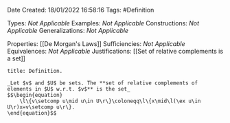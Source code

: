 <div class="topSpace"></div>

Date Created: 18/01/2022 16:58:16
Tags: #Definition

Types: _Not Applicable_
Examples: _Not Applicable_ 
Constructions: _Not Applicable_
Generalizations: _Not Applicable_

Properties: [[De Morgan's Laws]]
Sufficiencies: _Not Applicable_
Equivalences: _Not Applicable_
Justifications: [[Set of relative complements is a set]]

``` ad-Definition
title: Definition.

_Let $v$ and $U$ be sets. The **set of relative complements of elements in $U$ w.r.t. $v$** is the set_
$$\begin{equation}
    \l\{v\setcomp u\mid u\in U\r\}\coloneqq\l\{x\mid\l(\ex u\in U\r)x=v\setcomp u\r\}.
\end{equation}$$

```
